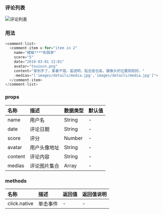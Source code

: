 ### 评论列表

![评论列表](http://ps574m5ib.bkt.clouddn.com/%E8%AF%84%E8%AE%BA%E5%88%97%E8%A1%A8.jpg)

### 用法

```js
<comment-list>
  <comment-item v-for="item in 2"
    name="橘猫****到我家"
    score="5"
    date="2019-03-01 12:01"
    avatar="touiocn.png"
    content="拿到手了，拿着不错，蛮透明，贴合度也高，摄像头的位置刚刚好。"
    :medias="['images/details/media.jpg','images/details/media.jpg']">
  </comment-item>
</comment-list>
```

### props

| 名称      | 描述     | 数据类型   | 默认值 |
| :------ | :----- | ------ | --- |
| name    | 用户名    | String | -   |
| date    | 评论日期   | String | -   |
| score   | 评分     | Number | -   |
| avatar  | 用户头像地址 | String | -   |
| content | 评论内容   | String | -   |
| medias  | 评论图片集合 | Array  | -   |

### methods

| 名称           | 描述   | 返回值 | 返回值说明 |
| :----------- | :--- | --- | ----- |
| click.native | 单击事件 | -   | -     |
